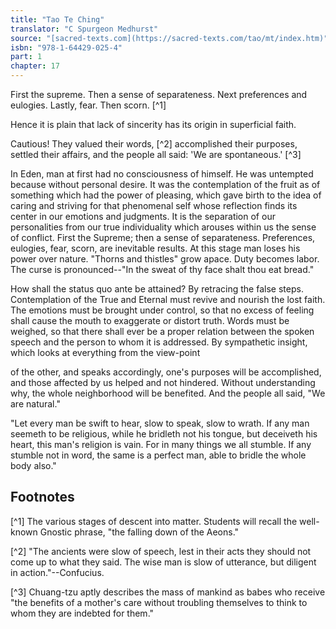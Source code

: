 ```yaml
---
title: "Tao Te Ching"
translator: "C Spurgeon Medhurst"
source: "[sacred-texts.com](https://sacred-texts.com/tao/mt/index.htm)"
isbn: "978-1-64429-025-4"
part: 1
chapter: 17
---
```

First the supreme. Then a sense of separateness. Next preferences and eulogies. Lastly, fear. Then scorn. [^1]

Hence it is plain that lack of sincerity has its origin in superficial faith.

Cautious! They valued their words, [^2] accomplished their purposes, settled their affairs, and the people all said: 'We are spontaneous.' [^3]

In Eden, man at first had no consciousness of himself. He was untempted because without personal desire. It was the contemplation of the fruit as of something which had the power of pleasing, which gave birth to the idea of caring and striving for that phenomenal self whose reflection finds its center in our emotions and judgments. It is the separation of our personalities from our true individuality which arouses within us the sense of conflict. First the Supreme; then a sense of separateness. Preferences, eulogies, fear, scorn, are inevitable results. At this stage man loses his power over nature. "Thorns and thistles" grow apace. Duty becomes labor. The curse is pronounced--"In the sweat of thy face shalt thou eat bread."

How shall the status quo ante be attained? By retracing the false steps. Contemplation of the True and Eternal must revive and nourish the lost faith. The emotions must be brought under control, so that no excess of feeling shall cause the mouth to exaggerate or distort truth. Words must be weighed, so that there shall ever be a proper relation between the spoken speech and the person to whom it is addressed. By sympathetic insight, which looks at everything from the view-point

of the other, and speaks accordingly, one's purposes will be accomplished, and those affected by us helped and not hindered. Without understanding why, the whole neighborhood will be benefited. And the people all said, "We are natural."

"Let every man be swift to hear, slow to speak, slow to wrath. If any man seemeth to be religious, while he bridleth not his tongue, but deceiveth his heart, this man's religion is vain. For in many things we all stumble. If any stumble not in word, the same is a perfect man, able to bridle the whole body also."

## Footnotes

[^1] The various stages of descent into matter. Students will recall the well-known Gnostic phrase, "the falling down of the Aeons."

[^2] "The ancients were slow of speech, lest in their acts they should not come up to what they said. The wise man is slow of utterance, but diligent in action."--Confucius.

[^3] Chuang-tzu aptly describes the mass of mankind as babes who receive "the benefits of a mother's care without troubling themselves to think to whom they are indebted for them."